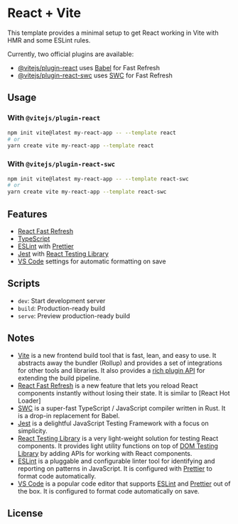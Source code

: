 # React + Vite

This template provides a minimal setup to get React working in Vite with HMR and some ESLint rules.

Currently, two official plugins are available:

- [@vitejs/plugin-react](https://github.com/vitejs/vite-plugin-react/blob/main/packages/plugin-react/README.md) uses [Babel](https://babeljs.io/) for Fast Refresh
- [@vitejs/plugin-react-swc](https://github.com/vitejs/vite-plugin-react-swc) uses [SWC](https://swc.rs/) for Fast Refresh

## Usage

### With `@vitejs/plugin-react`

```bash
npm init vite@latest my-react-app -- --template react
# or
yarn create vite my-react-app --template react
```

### With `@vitejs/plugin-react-swc`

```bash
npm init vite@latest my-react-app -- --template react-swc
# or
yarn create vite my-react-app --template react-swc
```

## Features

- [React Fast Refresh](https://reactnative.dev/docs/fast-refresh)
- [TypeScript](https://www.typescriptlang.org/)
- [ESLint](https://eslint.org/) with [Prettier](https://prettier.io/)
- [Jest](https://jestjs.io/) with [React Testing Library](https://testing-library.com/docs/react-testing-library/intro/)
- [VS Code](https://code.visualstudio.com/) settings for automatic formatting on save

## Scripts

- `dev`: Start development server
- `build`: Production-ready build
- `serve`: Preview production-ready build

## Notes

- [Vite](https://vitejs.dev/) is a new frontend build tool that is fast, lean, and easy to use. It abstracts away the bundler (Rollup) and provides a set of integrations for other tools and libraries. It also provides a [rich plugin API](https://vitejs.dev/guide/api-plugin.html) for extending the build pipeline.
- [React Fast Refresh](https://reactnative.dev/docs/fast-refresh) is a new feature that lets you reload React components instantly without losing their state. It is similar to [React Hot Loader]
- [SWC](https://swc.rs/) is a super-fast TypeScript / JavaScript compiler written in Rust. It is a drop-in replacement for Babel.
- [Jest](https://jestjs.io/) is a delightful JavaScript Testing Framework with a focus on simplicity.
- [React Testing Library](https://testing-library.com/docs/react-testing-library/intro/) is a very light-weight solution for testing React components. It provides light utility functions on top of [DOM Testing Library](https://testing-library.com/docs/dom-testing-library/intro/) by adding APIs for working with React components.
- [ESLint](https://eslint.org/) is a pluggable and configurable linter tool for identifying and reporting on patterns in JavaScript. It is configured with [Prettier](https://prettier.io/) to format code automatically.
- [VS Code](https://code.visualstudio.com/) is a popular code editor that supports [ESLint](https://eslint.org/) and [Prettier](https://prettier.io/) out of the box. It is configured to format code automatically on save.

## License
